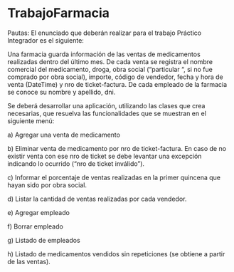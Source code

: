 # TrabajoFarmacia
Pautas:
El enunciado que deberán realizar para el trabajo Práctico Integrador es el siguiente:

Una farmacia guarda información de las ventas de medicamentos realizadas dentro del último mes. De cada venta se registra el nombre comercial del medicamento, droga, obra social (“particular “, si no fue comprado por obra social),  importe, código de vendedor, fecha y hora de venta (DateTime) y nro de ticket-factura. De cada empleado de la farmacia se conoce su nombre y apellido, dni.

Se deberá desarrollar una aplicación, utilizando las clases que crea necesarias, que resuelva las funcionalidades que se muestran en el siguiente menú:

a) Agregar una venta de medicamento

b) Eliminar venta de medicamento por nro de ticket-factura. En caso de no existir venta con ese nro de ticket se debe levantar una excepción indicando lo ocurrido (“nro de ticket inválido”).

c) Informar el porcentaje de ventas realizadas en la primer quincena  que hayan sido por obra social.

d) Listar la cantidad de ventas realizadas por cada vendedor.

e) Agregar empleado

f) Borrar empleado

g) Listado de empleados

h) Listado de medicamentos vendidos sin repeticiones (se obtiene a partir de las ventas).

